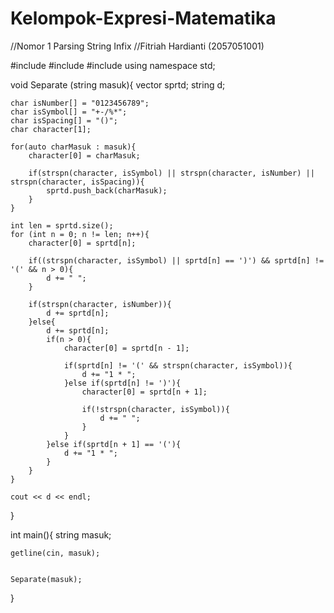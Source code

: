 # Kelompok-Expresi-Matematika

//Nomor 1 Parsing String Infix
//Fitriah Hardianti (2057051001)

#include <iostream>
#include <vector>
#include <cstring>
using namespace std;

void Separate (string masuk){
    vector<char> sprtd;
    string d;

    char isNumber[] = "0123456789";
    char isSymbol[] = "+-/%*";
    char isSpacing[] = "()";
    char character[1];
    
    for(auto charMasuk : masuk){
        character[0] = charMasuk;

        if(strspn(character, isSymbol) || strspn(character, isNumber) || strspn(character, isSpacing)){
            sprtd.push_back(charMasuk);
        }
    }
    
    int len = sprtd.size();
    for (int n = 0; n != len; n++){    
        character[0] = sprtd[n];

        if((strspn(character, isSymbol) || sprtd[n] == ')') && sprtd[n] != '(' && n > 0){
            d += " ";
        }
        
        if(strspn(character, isNumber)){
            d += sprtd[n];
        }else{
            d += sprtd[n];
            if(n > 0){
                character[0] = sprtd[n - 1];

                if(sprtd[n] != '(' && strspn(character, isSymbol)){
                    d += "1 * ";
                }else if(sprtd[n] != ')'){
                    character[0] = sprtd[n + 1];

                    if(!strspn(character, isSymbol)){
                        d += " ";
                    }
                }
            }else if(sprtd[n + 1] == '('){
                d += "1 * ";                
            }
        }
    }

    cout << d << endl;
}

int main(){
    string masuk;

    getline(cin, masuk);
 
    
    Separate(masuk);
}
  
  
